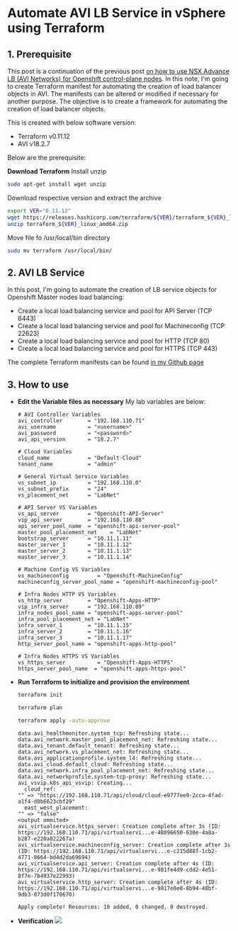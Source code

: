 # Automate AVI LB Service in vSphere using Terraform

## 1. Prerequisite
  This post is a continuation of the previous post [on how to use NSX Advance LB (AVI Networks) for Openshift control-plane nodes](https://alvianus.net/posts/2020/02/using-nsx-advance-load-balancer-as-control-plane-nodes-load-balancer-in-openshift-4.2/). In this note, I'm going to create Terraform manifest for automating the creation of load balancer objects in AVI. The manifests can be altered or modified if necessary for another purpose.  The objective is to create a framework for automating the creation of load balancer objects.

  This is created with below software version:
  - Terraform v0.11.12  
  - AVI v18.2.7  

Below are the prerequisite:

**Download Terraform**
Install unzip
```bash
sudo apt-get install wget unzip
```
Download respective version and extract the archive
```bash
export VER="0.11.12"
wget https://releases.hashicorp.com/terraform/${VER}/terraform_${VER}_linux_amd64.zip
unzip terraform_${VER}_linux_amd64.zip
```
Move file fo /usr/local/bin directory
```bash
sudo mv terraform /usr/local/bin/
```

## 2. AVI LB Service
  In this post, I'm going to automate the creation of LB service objects for Openshift Master nodes load balancing:
  - Create a local load balancing service and pool for API Server (TCP 6443)
  - Create a local load balancing service and pool for Machineconfig (TCP 22623)
  - Create a local load balancing service and pool for HTTP (TCP 80)
  - Create a local load balancing service and pool for HTTPS (TCP 443)

  The complete Terraform manifests can be found [in my Github page](https://github.com/ralvianus/nsx-alb-terraform/tree/master/ocp4)

## 3. How to use
  - **Edit the Variable files as necessary**
    My lab variables are below:
    ```
    # AVI Controller Variables
    avi_controller        = "192.168.110.71"
    avi_username          = "<username>"
    avi_password          = "<password>"
    avi_api_version       = "18.2.7"

    # Cloud Variables
    cloud_name            = "Default-Cloud"
    tenant_name           = "admin"

    # General Virtual Service Variables
    vs_subnet_ip          = "192.168.110.0"
    vs_subnet_prefix      = "24"
    vs_placement_net      = "LabNet"

    # API Server VS Variables
    vs_api_server         = "Openshift-API-Server"
    vip_api_server        = "192.168.110.88"
    api_server_pool_name  = "openshift-api-server-pool"
    master_pool_placement_net    = "LabNet"
    bootstrap_server      = "10.11.1.11"
    master_server_1       = "10.11.1.12"
    master_server_2       = "10.11.1.13"
    master_server_3       = "10.11.1.14"

    # Machine Config VS Variables
    vs_machineconfig         = "Openshift-MachineConfig"
    machineconfig_server_pool_name = "openshift-machineconfig-pool"

    # Infra Nodes HTTP VS Variables
    vs_http_server        = "Openshift-Apps-HTTP"
    vip_infra_server      = "192.168.110.89"
    infra_nodes_pool_name = "openshift-apps-server-pool"
    infra_pool_placement_net = "LabNet"
    infra_server_1        = "10.11.1.15"
    infra_server_2        = "10.11.1.16"
    infra_server_3        = "10.11.1.17"
    http_server_pool_name = "openshift-apps-http-pool"

    # Infra Nodes HTTPS VS Variables
    vs_https_server          = "Openshift-Apps-HTTPS"
    https_server_pool_name  = "openshift-apps-https-pool"
    ```

- **Run Terraform to initialize and provision the environment**
    ```bash
    terraform init
    ```
    ```bash
    terraform plan
    ```
    ```bash
    terraform apply -auto-approve
    ```
    ```
    data.avi_healthmonitor.system_tcp: Refreshing state...
    data.avi_network.master_pool_placement_net: Refreshing state...
    data.avi_tenant.default_tenant: Refreshing state...
    data.avi_network.vs_placement_net: Refreshing state...
    data.avi_applicationprofile.system_l4: Refreshing state...
    data.avi_cloud.default_cloud: Refreshing state...
    data.avi_network.infra_pool_placement_net: Refreshing state...
    data.avi_networkprofile.system-tcp-proxy: Refreshing state...
    avi_vsvip.k8s_api_vsvip: Creating...
      cloud_ref:                                                           "" => "https://192.168.110.71/api/cloud/cloud-e9777ee9-2cca-4fad-a1f4-d0b6623cbf29"
      east_west_placement:                                                 "" => "false"
    <output ommited>
    avi_virtualservice.https_server: Creation complete after 3s (ID: https://192.168.110.71/api/virtualservi...e-48896650-630e-4a8a-b287-e220a822267a)
    avi_virtualservice.machineconfig_server: Creation complete after 3s (ID: https://192.168.110.71/api/virtualservi...e-c215d88f-1cb2-4771-8664-bd4d2da69694)
    avi_virtualservice.api_server: Creation complete after 4s (ID: https://192.168.110.71/api/virtualservi...e-981fe4d9-cdd2-4e51-8f7e-7b4937e22993)
    avi_virtualservice.http_server: Creation complete after 4s (ID: https://192.168.110.71/api/virtualservi...e-9817e0e0-8b94-48bf-9db3-073d0f170670)

    Apply complete! Resources: 10 added, 0 changed, 0 destroyed.
    ```

- **Verification**
  ![](https://i.imgur.com/i8ElkMc.png)
